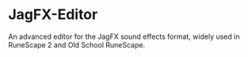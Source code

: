 # JagFX-Editor
An advanced editor for the JagFX sound effects format, widely used in RuneScape 2 and Old School RuneScape.
